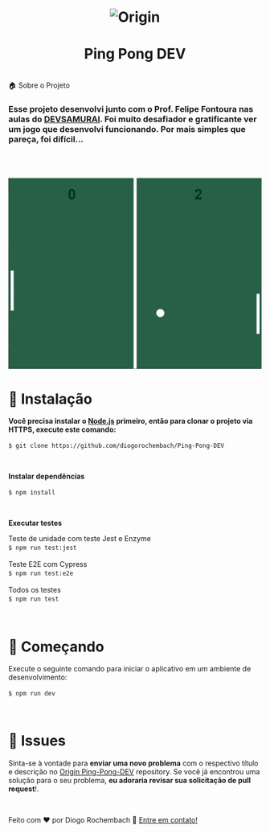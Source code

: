 <h1 align="center">
  <img src="https://assets-global.website-files.com/5fc46a8c6532b70b61e49a29/5fc46a8c6532b7ebb5e49a87_origin_logo_dark.svg" alt="Origin" width="250px">
</h1>


<h1 align="center">
  Ping Pong DEV
</h1>

<br>
🏠 Sobre o Projeto
<h3> Esse projeto desenvolvi junto com o Prof. Felipe Fontoura nas aulas do <a href="https://lp.devsamurai.com.br/wue3c2p5/?utm_source=&utm_medium=cpc&utm_campaign=15847297851&utm_content=574424152468&xpromo=gl-574424152468&utm_term=133556228353&gclid=Cj0KCQjwxYOiBhC9ARIsANiEIfanQfjTDMFFZ-tMRUepq7UO9cVRkPLCWnstckaEyql_ANVXWueGAIEaArovEALw_wcB">DEVSAMURAI</a>. Foi muito desafiador e gratificante ver um jogo que desenvolvi funcionando. Por mais simples que pareça, foi difícil...</h3>
<br>
<br>
<br>

<img src="https://github.com/diogorochembach/Ping-Pong-DEV/blob/main/assets/telaPingPong.png?raw=true" />
<br>


# :construction_worker: Instalação

**Você precisa instalar o [Node.js](https://nodejs.org/en/download/) primeiro, então para clonar o projeto via HTTPS, execute este comando:**

```$ git clone https://github.com/diogorochembach/Ping-Pong-DEV```

<br>

**Instalar dependências**

```$ npm install```

<br>

**Executar testes**

Teste de unidade com teste Jest e Enzyme
<br>
```$ npm run test:jest```
<br>
<br>
Teste E2E com Cypress
<br>```$ npm run test:e2e```
<br>
<br>
Todos os testes
<br>
```$ npm run test```

<br>

# :runner: Começando

Execute o seguinte comando para iniciar o aplicativo em um ambiente de desenvolvimento:

```$ npm run dev```

<br>


# :bug: Issues

Sinta-se à vontade para **enviar uma novo problema** com o respectivo título e descrição no [Origin Ping-Pong-DEV](https://github.com/diogorochembach/Ping-Pong-DEV) repository. Se você já encontrou uma solução para o seu problema, **eu adoraria revisar sua solicitação de pull request**!.

<br>





Feito com ♥ por Diogo Rochembach :wave: [Entre em contato!](https://www.linkedin.com/in/diogorochembach/)

